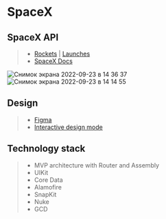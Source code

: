 # SpaceX
## SpaceX API
> - [Rockets](https://api.spacexdata.com/v4/rockets) | [Launches](https://api.spacexdata.com/v4/launches)
> - [SpaceX Docs](https://github.com/r-spacex/SpaceX-API/blob/master/docs/queries.md)

![Снимок экрана 2022-09-23 в 14 36 37](https://user-images.githubusercontent.com/95620294/191952215-b70528fb-6b8c-4838-a2c3-1ced210e932d.png)
![Снимок экрана 2022-09-23 в 14 14 55](https://user-images.githubusercontent.com/95620294/191952224-61f604e4-994a-449a-afd8-bc0a450062ba.png)

## Design
> - [Figma](https://www.figma.com/file/GLxcmFyzglgO8f6v4eRFHc/Тестовое-задание?node-id=2%3A3) 
> - [Interactive design mode](https://www.figma.com/proto/GLxcmFyzglgO8f6v4eRFHc/Тестовое-задание?page-id=0%3A1&node-id=2%3A3&viewport=323%2C48%2C0.16&scaling=min-zoom&starting-point-node-id=2%3A3)

## Technology stack
> - MVP architecture with Router and Assembly
> - UIKit
> - Core Data
> - Alamofire 
> - SnapKit
> - Nuke
> - GCD
